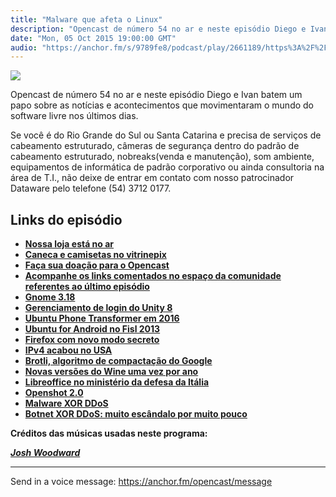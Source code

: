 ```yaml
---
title: "Malware que afeta o Linux"
description: "Opencast de número 54 no ar e neste episódio Diego e Ivan batem um papo sobre as notícias e acontecimentos que movimentaram o mundo do software livre ..."
date: "Mon, 05 Oct 2015 19:00:00 GMT"
audio: "https://anchor.fm/s/9789fe8/podcast/play/2661189/https%3A%2F%2Fd3ctxlq1ktw2nl.cloudfront.net%2Fproduction%2F2019-2-16%2F11431887-44100-2-1cac4978b08bb.mp3"
---
```


![](https://d3sv2eduhewoas.cloudfront.net/episode/image/a9cffcbd9b274939a1463b535792c385.jpg)


Opencast de número 54 no ar e neste episódio Diego e Ivan batem um papo sobre as notícias e acontecimentos que movimentaram o mundo do software livre nos últimos dias.






Se você é do Rio Grande do Sul ou Santa Catarina e precisa de serviços de cabeamento estruturado, câmeras de segurança dentro do padrão de cabeamento estruturado, nobreaks(venda e manutenção), som ambiente, equipamentos de informática de padrão corporativo ou ainda consultoria na área de T.I., não deixe de entrar em contato com nosso patrocinador Dataware pelo telefone (54) 3712 0177.


**Links do episódio**
---------------------


* [**Nossa loja está no ar**](http://loja.tecnologiaaberta.com.br/)
* [**Caneca e camisetas no vitrinepix**](http://www.vitrinepix.com.br/ubuntero)
* [**Faça sua doação para o Opencast**](http://tecnologiaaberta.com.br/colaborar/)
* [**Acompanhe os links comentados no espaço da comunidade referentes ao último episódio**](http://tecnologiaaberta.com.br/2015/09/opencast-53-do-photoshop-ao-gimp/#comments)
* [**Gnome 3.18**](http://www.omgubuntu.co.uk/2015/09/gnome-3-18-release-new-features)
* [**Gerenciamento de login do Unity 8**](http://www.omgubuntu.co.uk/2015/09/unity-8-desktop-greeter-video)
* [**Ubuntu Phone Transformer em 2016**](http://www.diolinux.com.br/2015/09/canonical-vai-lancar-um-ubuntu-phone-convergente.html)
* [**Ubuntu for Android no Fisl 2013**](https://www.youtube.com/watch?v=F6_Oo-lKVUM)
* [**Firefox com novo modo secreto**](http://www.diolinux.com.br/2015/09/mozilla-testa-seu-novo-modo-anonimo.html)
* [**IPv4 acabou no USA**](http://meiobit.com/327638/arin-eenderecos-ipv4-esgotados-estados-unidos-canada-migracao-ipv6-uma-das-solucoes/)
* [**Brotli, algoritmo de compactação do Google**](https://blog.butecopensource.org/google-anuncia-brotli/)
* [**Novas versões do Wine uma vez por ano**](http://www.diolinux.com.br/2015/09/wine-tera-uma-versao-nova-por-ano.html)
* [**Libreoffice no ministério da defesa da Itália**](http://www.diolinux.com.br/2015/09/libre-office-conquista-o-governo.html)
* [**Openshot 2.0**](http://www.diolinux.com.br/2015/09/openshot-20-vira-com-mudancas-extremas.html)
* [**Malware XOR DDoS**](http://www.diolinux.com.br/2015/10/linux-estaria-sendo-vitima-do-malware.html)
* [**Botnet XOR DDoS: muito escândalo por muito pouco**](http://tecnologiaaberta.com.br/2015/10/botnet-xor-ddos-muito-escandalo-por-muito-pouco/)


**Créditos das músicas usadas neste programa:**  

[***Josh Woodward***](http://joshwoodward.com/)



--- 

Send in a voice message: https://anchor.fm/opencast/message